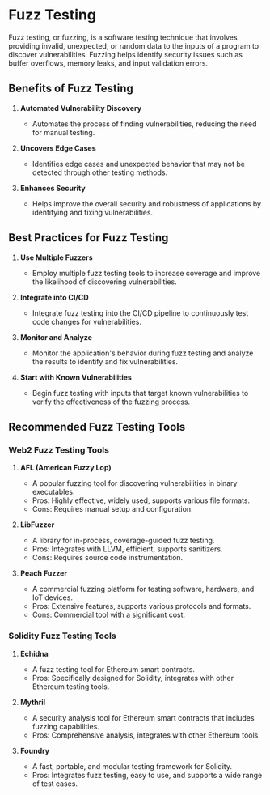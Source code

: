 # Fuzz Testing

Fuzz testing, or fuzzing, is a software testing technique that involves providing invalid, unexpected, or random data to the inputs of a program to discover vulnerabilities. Fuzzing helps identify security issues such as buffer overflows, memory leaks, and input validation errors.

## Benefits of Fuzz Testing

1. **Automated Vulnerability Discovery**
   - Automates the process of finding vulnerabilities, reducing the need for manual testing.

2. **Uncovers Edge Cases**
   - Identifies edge cases and unexpected behavior that may not be detected through other testing methods.

3. **Enhances Security**
   - Helps improve the overall security and robustness of applications by identifying and fixing vulnerabilities.

## Best Practices for Fuzz Testing

1. **Use Multiple Fuzzers**
   - Employ multiple fuzz testing tools to increase coverage and improve the likelihood of discovering vulnerabilities.

2. **Integrate into CI/CD**
   - Integrate fuzz testing into the CI/CD pipeline to continuously test code changes for vulnerabilities.

3. **Monitor and Analyze**
   - Monitor the application's behavior during fuzz testing and analyze the results to identify and fix vulnerabilities.

4. **Start with Known Vulnerabilities**
   - Begin fuzz testing with inputs that target known vulnerabilities to verify the effectiveness of the fuzzing process.

## Recommended Fuzz Testing Tools

### Web2 Fuzz Testing Tools

1. **AFL (American Fuzzy Lop)**
   - A popular fuzzing tool for discovering vulnerabilities in binary executables.
   - Pros: Highly effective, widely used, supports various file formats.
   - Cons: Requires manual setup and configuration.

2. **LibFuzzer**
   - A library for in-process, coverage-guided fuzz testing.
   - Pros: Integrates with LLVM, efficient, supports sanitizers.
   - Cons: Requires source code instrumentation.

3. **Peach Fuzzer**
   - A commercial fuzzing platform for testing software, hardware, and IoT devices.
   - Pros: Extensive features, supports various protocols and formats.
   - Cons: Commercial tool with a significant cost.

### Solidity Fuzz Testing Tools

1. **Echidna**
   - A fuzz testing tool for Ethereum smart contracts.
   - Pros: Specifically designed for Solidity, integrates with other Ethereum testing tools.

2. **Mythril**
   - A security analysis tool for Ethereum smart contracts that includes fuzzing capabilities.
   - Pros: Comprehensive analysis, integrates with other Ethereum tools.

3. **Foundry**
   - A fast, portable, and modular testing framework for Solidity.
   - Pros: Integrates fuzz testing, easy to use, and supports a wide range of test cases.
